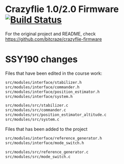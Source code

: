 # Crazyflie 1.0/2.0 Firmware  [![Build Status](https://api.travis-ci.org/bitcraze/crazyflie-firmware.svg)](https://travis-ci.org/bitcraze/crazyflie-firmware)

For the original project and README, check https://github.com/bitcraze/crazyflie-firmware

# SSY190 changes
Files that have been edited in the course work:
```bash
src/modules/interface/stabilizer.h
src/modules/interface/commander.h
src/modules/interface/position_estimator.h
src/modules/interface/system.h

src/modules/src/stabilizer.c
src/modules/src/commander.c
src/modules/src/position_estimator_altitude.c
src/modules/src/system.c
```

Files that has been added to the project

```bash
src/modules/interface/reference_generator.h
src/modules/interface/mode_switch.h

src/modules/src/reference_generator.c
src/modules/src/mode_switch.c
```
